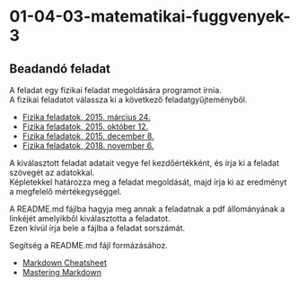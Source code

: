 # 01-04-03-matematikai-fuggvenyek-3
## Beadandó feladat  
A feladat egy fizikai feladat megoldására programot írnia.  
A fizikai feladatot válassza ki a következő feladatgyűjteményből.  
* [Fizika feladatok, 2015. március 24.](https://fizipedia.bme.hu/images/a/a5/Fiz2_feladatgyujtemeny_20150324.pdf  "Fizika feladatok, 2015. március 24.")
* [Fizika feladatok, 2015. október 12.](https://fizipedia.bme.hu/images/4/4e/3_gyakorlat_feladatok_20151012.pdf "Fizika feladatok, 2015. október 12.")
* [Fizika feladatok, 2015. december 8.](https://fizipedia.bme.hu/images/4/4e/3_gyakorlat_feladatok_20151012.pdf "Fizika feladatok, 2015. december 8.")
* [Fizika feladatok, 2018. november 6.](https://physics.bme.hu/sites/physics.bme.hu/files/users/BMETE11AX21_kov/Feladatgyujtemeny_20181106_Part1.pdf   "Fizika feladatok, 2018. november 6.")

A kiválasztott feladat adatait vegye fel kezdőértékként, és írja ki a feladat szövegét az adatokkal.  
Képletekkel határozza meg a feladat megoldását, majd írja ki az eredményt a megfelelő mértékegységgel.  

A README.md fájlba hagyja meg annak a feladatnak a pdf állományának a linkéjét amelyikből kiválasztotta a feladatot.  
Ezen kívül írja bele a fájlba a feladat sorszámát.  

Segítség a README.md fájl formázásához.  
* [Markdown Cheatsheet](https://github.com/adam-p/markdown-here/wiki/Markdown-Cheatsheet   "Markdown Cheatsheet")
* [Mastering Markdown](https://guides.github.com/features/mastering-markdown/    "Mastering Markdown")
